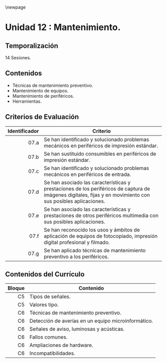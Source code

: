 \newpage

# Unidad 12 : Mantenimiento. 

## Temporalización

14 Sesiones.

## Contenidos 

* Técnicas de mantenimiento preventivo.
* Mantenimiento de equipos.
* Mantenimiento de periféricos.
* Herramientas.

## Criterios de Evaluación 

| Identificador | Criterio  |
| -: |-----------|
| 07.a| Se han identificado y solucionado problemas mecánicos en periféricos de impresión estándar.|
| 07.b| Se han sustituido consumibles en periféricos de impresión estándar.|
| 07.c| Se han identificado y solucionado problemas mecánicos en periféricos de entrada.|
| 07.d| Se han asociado las características y prestaciones de los periféricos de captura de imágenes digitales, fijas y en movimiento con sus posibles aplicaciones.|
| 07.e| Se han asociado las características y prestaciones de otros periféricos multimedia con sus posibles aplicaciones.|
| 07.f| Se han reconocido los usos y ámbitos de aplicación de equipos de fotocopiado, impresión digital profesional y filmado.|
| 07.g| Se han aplicado técnicas de mantenimiento preventivo a los periféricos.|


## Contenidos del Currículo

| Bloque | Contenido | 
| -: | --------------|
| C5 | Tipos de señales.|
| C5 | Valores tipo.|
| C6 |Técnicas de mantenimiento preventivo.|
| C6 |Detección de averías en un equipo microinformático.|
| C6 |Señales de aviso, luminosas y acústicas.|
| C6 |Fallos comunes.|
| C6 |Ampliaciones de hardware.|
| C6 |Incompatibilidades.|
